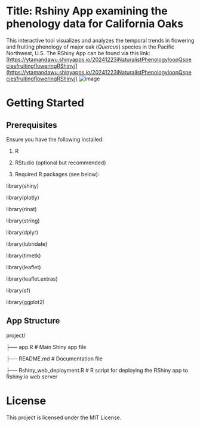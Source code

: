 # Title: Rshiny App examining the phenology data for California Oaks
This interactive tool visualizes and analyzes the temporal trends in flowering and fruiting phenology of major oak (_Quercus_) species in the Pacific Northwest, U.S.
The RShiny App can be found via this link: [https://ytamandawu.shinyapps.io/20241223iNaturalistPhenologyloopQspeciesfruitingfloweringRShiny/](https://ytamandawu.shinyapps.io/20241223iNaturalistPhenologyloopQspeciesfruitingfloweringRShiny/) 
![image](https://github.com/user-attachments/assets/69180c11-7c93-4a51-874b-29e61df7cd8a)

# Getting Started
## Prerequisites
Ensure you have the following installed:
1. R
   
2. RStudio (optional but recommended)
   
3. Required R packages (see below):
   
library(shiny)

library(plotly)

library(rinat)

library(string)

library(dplyr)

library(lubridate)

library(timetk)

library(leaflet)

library(leaflet.extras)

library(sf)

library(ggplot2)

## App Structure
project/

├── app.R          # Main Shiny app file

├── README.md      # Documentation file

├── Rshiny_web_deployment.R  # R script for deploying the RShiny app to Rshiny.io web server

# License
This project is licensed under the MIT License.
